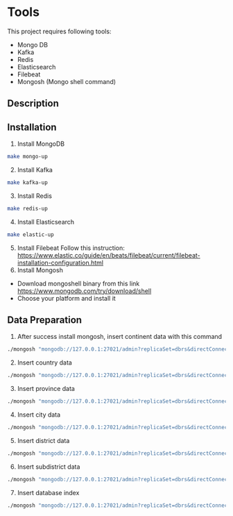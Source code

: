 # Tools
This project requires following tools:
- Mongo DB
- Kafka
- Redis
- Elasticsearch
- Filebeat
- Mongosh (Mongo shell command)

## Description

## Installation
1. Install MongoDB
```bash
make mongo-up
```
2. Install Kafka
```bash
make kafka-up
```
3. Install Redis
```bash
make redis-up
```
4. Install Elasticsearch
```bash
make elastic-up
```
5. Install Filebeat
Follow this instruction:
https://www.elastic.co/guide/en/beats/filebeat/current/filebeat-installation-configuration.html
6. Install Mongosh
- Download mongoshell binary from this link https://www.mongodb.com/try/download/shell
- Choose your platform and install it

## Data Preparation
1. After success install mongosh, insert continent data with this command
```bash
./mongosh "mongodb://127.0.0.1:27021/admin?replicaSet=dbrs&directConnection=true"  --file /tools/data/continent.js
```
2. Insert country data
```bash
./mongosh "mongodb://127.0.0.1:27021/admin?replicaSet=dbrs&directConnection=true"  --file /tools/data/country.js
```

3. Insert province data
```bash
./mongosh "mongodb://127.0.0.1:27021/admin?replicaSet=dbrs&directConnection=true"  --file /tools/data/province.js
```

4. Insert city data
```bash
./mongosh "mongodb://127.0.0.1:27021/admin?replicaSet=dbrs&directConnection=true"  --file /tools/data/city.js
```

5. Insert district data
```bash
./mongosh "mongodb://127.0.0.1:27021/admin?replicaSet=dbrs&directConnection=true"  --file /tools/data/district.js
```

6. Insert subdistrict data
```bash
./mongosh "mongodb://127.0.0.1:27021/admin?replicaSet=dbrs&directConnection=true"  --file /tools/data/subdistrict.js
```

7. Insert database index
```bash
./mongosh "mongodb://127.0.0.1:27021/admin?replicaSet=dbrs&directConnection=true"  --file /tools/data/index.js
```
